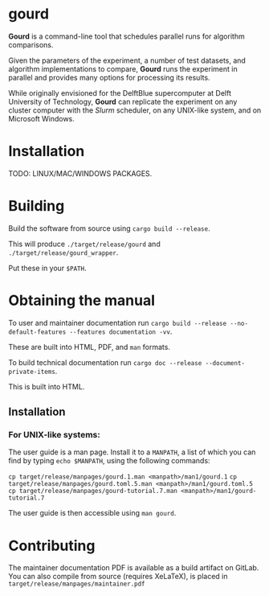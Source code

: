# gourd

**Gourd** is a command-line tool that schedules parallel runs for algorithm comparisons.

Given the parameters of the experiment, a number of test datasets,
and algorithm implementations to compare, **Gourd** runs the experiment in parallel
and provides many options for processing its results.

While originally envisioned for the DelftBlue supercomputer at
Delft University of Technology, **Gourd** can replicate the experiment on
any cluster computer with the _Slurm_ scheduler, on any UNIX-like system,
and on Microsoft Windows.

# Installation

TODO: LINUX/MAC/WINDOWS PACKAGES.

# Building

Build the software from source using `cargo build --release`.

This will produce `./target/release/gourd` and `./target/release/gourd_wrapper`.

Put these in your `$PATH`.

# Obtaining the manual

To user and maintainer documentation run `cargo build --release --no-default-features --features documentation -vv`.

These are built into HTML, PDF, and `man` formats.

To build technical documentation run `cargo doc --release --document-private-items`.

This is built into HTML.

## Installation

### For UNIX-like systems:

The user guide is a man page. Install it to a `MANPATH`, a list of which you can find by typing `echo $MANPATH`, using the following commands:

`cp target/release/manpages/gourd.1.man <manpath>/man1/gourd.1`
`cp target/release/manpages/gourd.toml.5.man <manpath>/man1/gourd.toml.5`
`cp target/release/manpages/gourd-tutorial.7.man <manpath>/man1/gourd-tutorial.7`

The user guide is then accessible using `man gourd`.

# Contributing

The maintainer documentation PDF is available as a build artifact on GitLab.
You can also compile from source (requires XeLaTeX), is placed in `target/release/manpages/maintainer.pdf`
